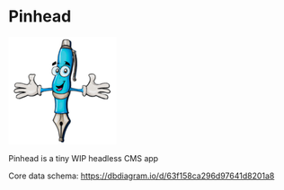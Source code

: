 # Pinhead
![Pinhead logo, a smiling cartoon Pen](/frontend/public/logo192.png)

Pinhead is a tiny WIP headless CMS app

Core data schema: https://dbdiagram.io/d/63f158ca296d97641d8201a8
